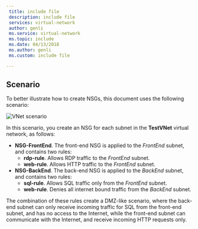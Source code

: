 ```yaml
---
 title: include file
 description: include file
 services: virtual-network
 author: genli
 ms.service: virtual-network
 ms.topic: include
 ms.date: 04/13/2018
 ms.author: genli
 ms.custom: include file

---
```


## Scenario
To better illustrate how to create NSGs, this document uses the following scenario:

![VNet scenario](./media/virtual-networks-create-nsg-scenario-include/figure1.png)

In this scenario, you create an NSG for each subnet in the **TestVNet** virtual network, as follows: 

* **NSG-FrontEnd**. The front-end NSG is applied to the *FrontEnd* subnet, and contains two rules:    
  * **rdp-rule**. Allows RDP traffic to the *FrontEnd* subnet.
  * **web-rule**. Allows HTTP traffic to the *FrontEnd* subnet.
* **NSG-BackEnd**. The back-end NSG is applied to the *BackEnd* subnet, and contains two rules:    
  * **sql-rule**. Allows SQL traffic only from the *FrontEnd* subnet.
  * **web-rule**. Denies all internet bound traffic from the *BackEnd* subnet.

The combination of these rules create a DMZ-like scenario, where the back-end subnet can only receive incoming traffic for SQL from the front-end subnet, and has no access to the Internet, while the front-end subnet can communicate with the Internet, and receive incoming HTTP requests only.

